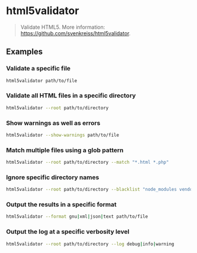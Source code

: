 # html5validator

> Validate HTML5. More information: <https://github.com/svenkreiss/html5validator>.

## Examples

### Validate a specific file

```bash
html5validator path/to/file
```

### Validate all HTML files in a specific directory

```bash
html5validator --root path/to/directory
```

### Show warnings as well as errors

```bash
html5validator --show-warnings path/to/file
```

### Match multiple files using a glob pattern

```bash
html5validator --root path/to/directory --match "*.html *.php"
```

### Ignore specific directory names

```bash
html5validator --root path/to/directory --blacklist "node_modules vendor"
```

### Output the results in a specific format

```bash
html5validator --format gnu|xml|json|text path/to/file
```

### Output the log at a specific verbosity level

```bash
html5validator --root path/to/directory --log debug|info|warning
```
